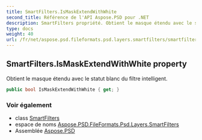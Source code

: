 ```yaml
---
title: SmartFilters.IsMaskExtendWithWhite
second_title: Référence de l'API Aspose.PSD pour .NET
description: SmartFilters propriété. Obtient le masque étendu avec le statut blanc du filtre intelligent.
type: docs
weight: 40
url: /fr/net/aspose.psd.fileformats.psd.layers.smartfilters/smartfilters/ismaskextendwithwhite/
---
```

## SmartFilters.IsMaskExtendWithWhite property

Obtient le masque étendu avec le statut blanc du filtre intelligent.

```csharp
public bool IsMaskExtendWithWhite { get; }
```

### Voir également

* class [SmartFilters](../)
* espace de noms [Aspose.PSD.FileFormats.Psd.Layers.SmartFilters](../../smartfilters/)
* Assemblée [Aspose.PSD](../../../)


